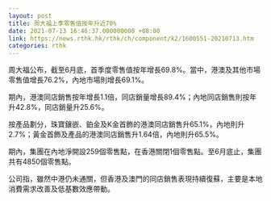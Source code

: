 ```yaml
---
layout: post
title: 周大福上季零售值按年升近70%
date: 2021-07-13 16:46:37.000000000 +08:00
link: https://news.rthk.hk/rthk/ch/component/k2/1600551-20210713.htm
categories: rthk
---
```


周大福公布，截至6月底，首季度零售值按年增長69.8%。當中，港澳及其他市場零售值增長76.2%，內地市場則增長69.1%。

期內，港澳同店銷售按年增長1.1倍，同店銷量增長89.4%；內地同店銷售則按年升42.8%，同店銷量升25.6%。

按產品劃分，珠寶鑲嵌、鉑金及K金首飾的港澳同店銷售升65.1%，內地則升2.7%；黃金首飾及產品的港澳同店銷售升1.64倍，內地則升65.5%。

期內，集團在內地淨開設259個零售點，在香港關閉1個零售點。至6月底止，集團共有4850個零售點。

公司指，雖然中港仍未通關，但香港及澳門的同店銷售表現持續復蘇，主要是本地消費需求改善及低基數效應帶動。
